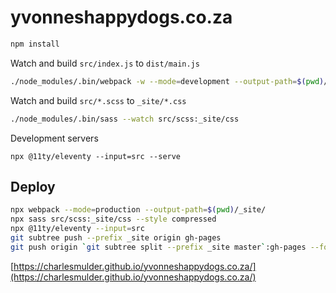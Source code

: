 # yvonneshappydogs.co.za

```bash
npm install
```

Watch and build `src/index.js` to `dist/main.js`

```bash
./node_modules/.bin/webpack -w --mode=development --output-path=$(pwd)/_site/
```

Watch and build `src/*.scss` to `_site/*.css`

```bash
./node_modules/.bin/sass --watch src/scss:_site/css
```

Development servers

```
npx @11ty/eleventy --input=src --serve
```

## Deploy

```sh
npx webpack --mode=production --output-path=$(pwd)/_site/
npx sass src/scss:_site/css --style compressed
npx @11ty/eleventy --input=src
git subtree push --prefix _site origin gh-pages
git push origin `git subtree split --prefix _site master`:gh-pages --force
```

[https://charlesmulder.github.io/yvonneshappydogs.co.za/](https://charlesmulder.github.io/yvonneshappydogs.co.za/)
